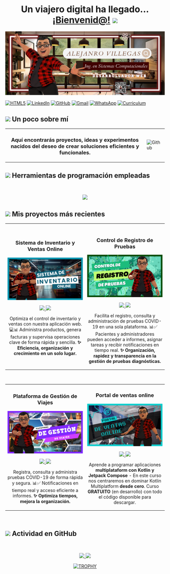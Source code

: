 <div align="center">
<h1 align="center">Un viajero digital ha llegado... <a href="https://www.alejandrovillegas.net/">¡Bienvenid@!</a> <img src="https://media.giphy.com/media/hvRJCLFzcasrR4ia7z/giphy.gif" width="35"></h1>
</div>

<img src="./Banner.png">

[![HTML5](https://img.shields.io/badge/Pagina_oficial-%23E34F26.svg?style=for-the-badge&logo=html5&logoColor=white)](https://www.alejandrovillegas.net/)
[![LinkedIn](https://img.shields.io/badge/linkedin-%230077B5.svg?style=for-the-badge&logo=linkedin&logoColor=white)](https://www.linkedin.com/in/alejandro-programmer/)
[![GitHub](https://img.shields.io/badge/github-%23121011.svg?style=for-the-badge&logo=github&logoColor=white)](https://github.com/AlejandroCisnerosVillegas)
[![Gmail](https://img.shields.io/badge/Gmail-D14836?style=for-the-badge&logo=gmail&logoColor=white)](mailto:contacto@alejandrovillegas.net)
[![WhatsApp](https://img.shields.io/badge/WhatsApp-25D366?style=for-the-badge&logo=whatsapp&logoColor=white)](https://wa.me/+525529002158)
[![Curriculum](https://img.shields.io/badge/Curriculum-CA4245?style=for-the-badge&logo=react-router&logoColor=white)](https://www.alejandrovillegas.net/assets/Curriculum-Vitae.pdf)

## <img src="https://media0.giphy.com/media/v1.Y2lkPTc5MGI3NjExa2VwMm1xOWw1ZDB0OGk3dm1tMmxxcTZ3a2ZmcWNqbGljaWN0NXgzaSZlcD12MV9pbnRlcm5hbF9naWZfYnlfaWQmY3Q9cw/Ye7UYS5NTl6arPbDw7/giphy.gif" width ="25"><b> Un poco sobre mí</b>

<table>
  <tr>
    <td>
      <h3 align="center">Aquí encontrarás proyectos, ideas y experimentos nacidos del deseo de crear soluciones eficientes y funcionales.</h3>
    </td>
    <td>
      <img width="100%" alt="Github" src="https://raw.githubusercontent.com/onimur/.github/master/.resources/git-header.svg" />
    </td>
  </tr>
</table>

## <img src="https://media2.giphy.com/media/QssGEmpkyEOhBCb7e1/giphy.gif?cid=ecf05e47a0n3gi1bfqntqmob8g9aid1oyj2wr3ds3mg700bl&rid=giphy.gif" width ="25"><b> Herramientas de programación empleadas</b>

<br>
<p align="center">
  <a href="https://skillicons.dev">
    <img src="https://skillicons.dev/icons?i=html,css,js,php,mysql,sqlite,react,vite,nodejs,npm,postman,bootstrap,sass,less,styledcomponents,jquery,redux,git,github,vscode,powershell,windows" />
  </a>
</p>

## <img src="https://media1.giphy.com/media/v1.Y2lkPTc5MGI3NjExc2V6dHMxbjlvbjE1MjNod2RoMXM0d3ZkZ203OGlhNzYwenFtcjd6MyZlcD12MV9pbnRlcm5hbF9naWZfYnlfaWQmY3Q9cw/xHwDPt2kFONpKI8Rfw/giphy.gif" width ="25"><b> Mis proyectos más recientes</b>

<table>
<tr>
<td width="50%">
<h3 align="center">Sistema de Inventario y Ventas Online</h3>
<div align="center">
<a href="https://github.com/AlejandroCisnerosVillegas/Sistema-de-Inventario-y-Ventas-Online" target="_blank"><img src="./Intro-Banner-01.png" width="400" alt="Sistema de Inventario y Ventas Online"></a>
<p>
<a href="https://github.com/AlejandroCisnerosVillegas/Sistema-de-Inventario-y-Ventas-Online" target="_blank">
<img src="https://img.shields.io/badge/C%C3%93DIGO-%23121011.svg?style=for-the-badge&logo=github&logoColor=white">
</a>
<a href="https://alejandrovillegas.net/projects/project-09/index.php" target="_blank">
<img src="https://img.shields.io/badge/-Vista_Previa-blue?style=for-the-badge&color=0056b3">
</a>
</p>
</p>Optimiza el control de inventario y ventas con nuestra aplicación web. 💻📊 Administra productos, genera facturas y supervisa operaciones clave de forma rápida y sencilla. <strong>✨ Eficiencia, organización y crecimiento en un solo lugar.</strong></p>
</div>
                                                                                      
</td>

<td width="50%">
               <br>
<h3 align="center">Control de Registro de Pruebas</h3>
<div align="center">                                       
<a href="https://github.com/AlejandroCisnerosVillegas/Control-de-Registro-de-Pruebas" target="_blank"><img src="./Intro-Banner-02.png" width="400" alt="Control de Registro de Pruebas"></a>
<br>
<p>
<a href="https://github.com/AlejandroCisnerosVillegas/Control-de-Registro-de-Pruebas" target="_blank">
<img src="https://img.shields.io/badge/C%C3%93DIGO-%23121011.svg?style=for-the-badge&logo=github&logoColor=white">
</a>
<a href="https://alejandrovillegas.net/projects/project-08/index.php" target="_blank">
<img src="https://img.shields.io/badge/-Vista_Previa-green?style=for-the-badge&color=3fFD7f">
</a>
</p>
<p>Facilita el registro, consulta y administración de pruebas COVID-19 en una sola plataforma. 📊✅ Pacientes y administradores pueden acceder a informes, asignar tareas y recibir notificaciones en tiempo real. <strong>✨ Organización, rapidez y transparencia en la gestión de pruebas diagnósticas.</strong></p>
</div>                                                             
</table>                                                                                 
</div>
<br>

<table>
<tr>
<td width="50%">
<h3 align="center">Plataforma de Gestión de Viajes</h3>
<div align="center">
<a href="https://github.com/AlejandroCisnerosVillegas/Plataforma-de-Gestion-de-Viajes" target="_blank"><img src="./Intro-Banner-03.png" width="400" alt="Plataforma de Gestión de Viajes"></a>
<p>
<a href="https://github.com/AlejandroCisnerosVillegas/Plataforma-de-Gestion-de-Viajes" target="_blank">
<img src="https://img.shields.io/badge/CÓDIGO-ff9?style=for-the-badge&logo=github&logoColor=black">
</a>
<a href="https://youtu.be/UaR7GSNACsM" target="_blank">
<img src="https://img.shields.io/badge/-Youtube-green?style=for-the-badge&color=fbfc40">
</a>
</p>
<p>Registra, consulta y administra pruebas COVID-19 de forma rápida y segura. 📊✅ Notificaciones en tiempo real y acceso eficiente a informes. <strong>✨ Optimiza tiempos, mejora la organización.</strong></p>
</div>
                                                                                      
</td>

<td width="50%">
<h3 align="center">Portal de ventas online</h3>
<div align="center">
<a href="https://github.com/AlejandroCisnerosVillegas/Portal-de-Ventas-Online" target="_blank"><img src="./Intro-Banner-04.png" width="400" alt="Portal de ventas online"></a>
<p>
<a href="https://github.com/AlejandroCisnerosVillegas/Portal-de-Ventas-Online" target="_blank">
<img src="https://img.shields.io/badge/C%C3%93DIGO-cfaae0?style=for-the-badge&logo=github&logoColor=black">
</a>
<a href="https://youtube.com/playlist?list=PL8ie04dqq7_NUvBcMMosVRAbqZDWmRzX3&si=FdS-Z07ZFAUjDHAE" target="_blank">
<img src="https://img.shields.io/badge/-Youtube-green?style=for-the-badge&color=ff00f4">
</a>
</p>
<p>Aprende a programar aplicaciones <strong>multiplataform con Kotlin y Jetpack Compose</strong> - En este curso nos centraremos en dominar Kotlin Multiplatform <strong>desde cero</strong>. Curso <strong>GRATUITO</strong> (en desarrollo) con todo el código disponible para descargar.</p>
</div>
                                                                                      
</td>  
</table>                                                                                 
</div>
<br>

## <img src="https://media.giphy.com/media/iY8CRBdQXODJSCERIr/giphy.gif" width="35"><b> Actividad en GitHub </b>

<br>

<p align="center">
<a href="https://github.com/AlejandroCisnerosVillegas">
  <img height="180em" src="https://github-readme-stats-eight-theta.vercel.app/api?username=AlejandroCisnerosVillegas&show_icons=true&theme=dark&include_all_commits=true&count_private=true"/>
  <img height="180em" src="https://github-readme-stats-eight-theta.vercel.app/api/top-langs/?username=AlejandroCisnerosVillegas&layout=compact&langs_count=8&theme=dark"/>
</a>
</p>

<p align="center">
<div align="center">
  <a href="https://github.com/ryo-ma/github-profile-trophy">
    <img src="https://github-profile-trophy.vercel.app/?username=AlejandroCisnerosVillegas&theme=kimbie_dark&row=1&column=7&margin-h=15&margin-w=5&no-bg=true" alt="TROPHY" />
  </a>
</div>
</p>       
<!--
**AlejandroCisnerosVillegas/AlejandroCisnerosVillegas** is a ✨ _special_ ✨ repository because its `README.md` (this file) appears on your GitHub profile.

Here are some ideas to get you started:

- 🔭 I’m currently working on ...
- 🌱 I’m currently learning ...
- 👯 I’m looking to collaborate on ...
- 🤔 I’m looking for help with ...
- 💬 Ask me about ...
- 📫 How to reach me: ...
- 😄 Pronouns: ...
- ⚡ Fun fact: ...
  -->
